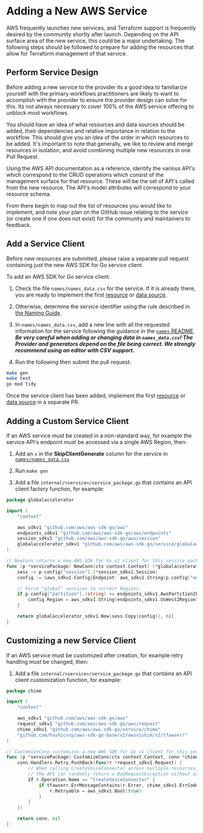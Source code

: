 # Adding a New AWS Service

AWS frequently launches new services, and Terraform support is frequently desired by the community shortly after launch. Depending on the API surface area of the new service, this could be a major undertaking. The following steps should be followed to prepare for adding the resources that allow for Terraform management of that service.

## Perform Service Design

Before adding a new service to the provider its a good idea to familiarize yourself with the primary workflows practitioners are likely to want to accomplish with the provider to ensure the provider design can solve for this. Its not always necessary to cover 100% of the AWS service offering to unblock most workflows.

You should have an idea of what resources and data sources should be added, their dependencies and relative importance in relation to the workflow. This should give you an idea of the order in which resources to be added. It's important to note that generally, we like to review and merge resources in isolation, and avoid combining multiple new resources in one Pull Request.

Using the AWS API documentation as a reference, identify the various API's which correspond to the CRUD operations which consist of the management surface for that resource. These will be the set of API's called from the new resource. The API's model attributes will correspond to your resource schema.

From there begin to map out the list of resources you would like to implement, and note your plan on the GitHub issue relating to the service (or create one if one does not exist) for the community and maintainers to feedback.

## Add a Service Client

Before new resources are submitted, please raise a separate pull request containing just the new AWS SDK for Go service client.

To add an AWS SDK for Go service client:

1. Check the file `names/names_data.csv` for the service.
  If it is already there, you are ready to implement the first [resource](./add-a-new-resource.md) or [data source](./add-a-new-datasource.md).

1. Otherwise, determine the service identifier using the rule described in [the Naming Guide](naming.md#service-identifier).

1. In `names/names_data.csv`, add a new line with all the requested information for the service following the guidance in the [`names` README](https://github.com/hashicorp/terraform-provider-aws/blob/main/names/README.md).
  **_Be very careful when adding or changing data in `names_data.csv`!
  The Provider and generators depend on the file being correct.
  We strongly recommend using an editor with CSV support._**

1. Run the following then submit the pull request:

  ```sh
  make gen
  make test
  go mod tidy
  ```

Once the service client has been added, implement the first [resource](./add-a-new-resource.md) or [data source](./add-a-new-datasource.md) in a separate PR.

## Adding a Custom Service Client

If an AWS service must be created in a non-standard way, for example the service API's endpoint must be accessed via a single AWS Region, then:

1. Add an `x` in the **SkipClientGenerate** column for the service in [`names/names_data.csv`](https://github.com/hashicorp/terraform-provider-aws/blob/main/names/README.md)

1. Run `make gen`

1. Add a file `internal/<service>/service_package.go` that contains an API client factory function, for example:

```go
package globalaccelerator

import (
	"context"

	aws_sdkv1 "github.com/aws/aws-sdk-go/aws"
	endpoints_sdkv1 "github.com/aws/aws-sdk-go/aws/endpoints"
	session_sdkv1 "github.com/aws/aws-sdk-go/aws/session"
	globalaccelerator_sdkv1 "github.com/aws/aws-sdk-go/service/globalaccelerator"
)

// NewConn returns a new AWS SDK for Go v1 client for this service package's AWS API.
func (p *servicePackage) NewConn(ctx context.Context) (*globalaccelerator_sdkv1.GlobalAccelerator, error) {
	sess := p.config["session"].(*session_sdkv1.Session)
	config := &aws_sdkv1.Config{Endpoint: aws_sdkv1.String(p.config["endpoint"].(string))}

	// Force "global" services to correct Regions.
	if p.config["partition"].(string) == endpoints_sdkv1.AwsPartitionID {
		config.Region = aws_sdkv1.String(endpoints_sdkv1.UsWest2RegionID)
	}

	return globalaccelerator_sdkv1.New(sess.Copy(config)), nil
}
```

## Customizing a new Service Client

If an AWS service must be customized after creation, for example retry handling must be changed, then:

1. Add a file `internal/<service>/service_package.go` that contains an API client customization function, for example:

```go
package chime

import (
	"context"

	aws_sdkv1 "github.com/aws/aws-sdk-go/aws"
	request_sdkv1 "github.com/aws/aws-sdk-go/aws/request"
	chime_sdkv1 "github.com/aws/aws-sdk-go/service/chime"
	"github.com/hashicorp/aws-sdk-go-base/v2/awsv1shim/v2/tfawserr"
)

// CustomizeConn customizes a new AWS SDK for Go v1 client for this service package's AWS API.
func (p *servicePackage) CustomizeConn(ctx context.Context, conn *chime_sdkv1.Chime) (*chime_sdkv1.Chime, error) {
	conn.Handlers.Retry.PushBack(func(r *request_sdkv1.Request) {
		// When calling CreateVoiceConnector across multiple resources,
		// the API can randomly return a BadRequestException without explanation
		if r.Operation.Name == "CreateVoiceConnector" {
			if tfawserr.ErrMessageContains(r.Error, chime_sdkv1.ErrCodeBadRequestException, "Service received a bad request") {
				r.Retryable = aws_sdkv1.Bool(true)
			}
		}
	})

	return conn, nil
}
```
